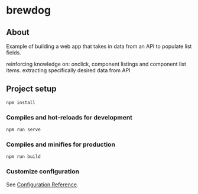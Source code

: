 # brewdog

## About

Example of building a web app that takes in data from an API to populate list fields.

reinforcing knowledge on: onclick, component listings and component list items. extracting specifically desired data from API


## Project setup
```
npm install
```

### Compiles and hot-reloads for development
```
npm run serve
```

### Compiles and minifies for production
```
npm run build
```

### Customize configuration
See [Configuration Reference](https://cli.vuejs.org/config/).
